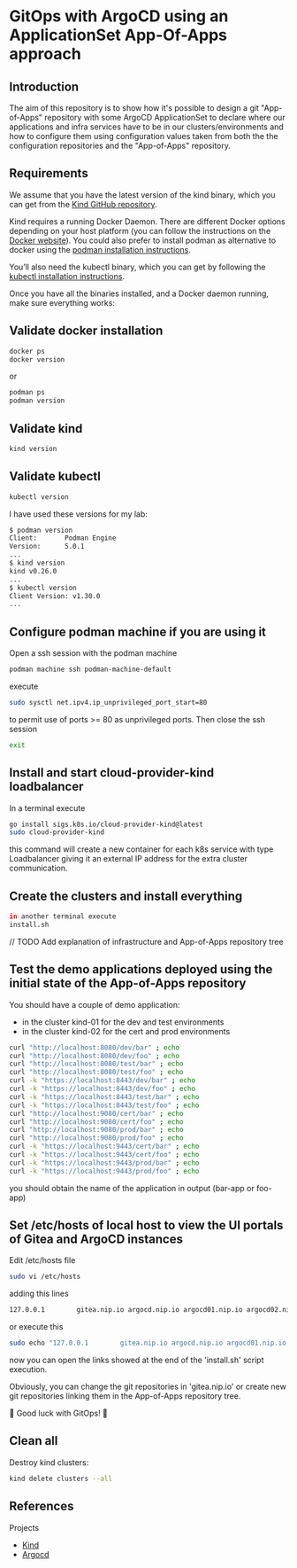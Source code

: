 # GitOps with ArgoCD using an ApplicationSet App-Of-Apps approach

## Introduction
The aim of this repository is to show how it's possible to design a git "App-of-Apps" repository with some ArgoCD ApplicationSet to declare where our applications and infra services have to be in our clusters/environments and how to configure them using configuration values taken from both the the configuration repositories and the "App-of-Apps" repository.

## Requirements
We assume that you have the latest version of the kind binary, which you can get from the [Kind GitHub repository](https://github.com/kubernetes-sigs/kind/releases).

Kind requires a running Docker Daemon. There are different Docker options depending on your host platform (you can follow the instructions on the [Docker website](https://docs.docker.com/get-started/get-docker/)). You could also prefer to install podman as alternative to docker using the [podman installation instructions](https://podman.io/docs/installation).

You’ll also need the kubectl binary, which you can get by following the [kubectl installation instructions](https://kubernetes.io/docs/tasks/tools/install-kubectl/).

Once you have all the binaries installed, and a Docker daemon running, make sure everything works:

## Validate docker installation
```bash
docker ps
docker version
```

or

```bash
podman ps
podman version
```

## Validate kind
```bash
kind version
```

## Validate kubectl
```bash
kubectl version
```

I have used these versions for my lab:
```bash
$ podman version
Client:       Podman Engine
Version:      5.0.1
...
$ kind version
kind v0.26.0
...
$ kubectl version
Client Version: v1.30.0
...
```

## Configure podman machine if you are using it
Open a ssh session with the podman machine
```bash
podman machine ssh podman-machine-default
```
execute
```bash
sudo sysctl net.ipv4.ip_unprivileged_port_start=80
```
to permit use of ports >= 80 as unprivileged ports.
Then close the ssh session
```bash
exit
```

## Install and start cloud-provider-kind loadbalancer
In a terminal execute
```bash
go install sigs.k8s.io/cloud-provider-kind@latest
sudo cloud-provider-kind
```
this command will create a new container for each k8s service with type Loadbalancer giving it an external IP address for the extra cluster communication.

## Create the clusters and install everything
```bash
in another terminal execute
install.sh
```

// TODO Add explanation of infrastructure and App-of-Apps repository tree

## Test the demo applications deployed using the initial state of the App-of-Apps repository
You should have a couple of demo application:
* in the cluster kind-01 for the dev and test environments
* in the cluster kind-02 for the cert and prod environments

```bash
curl "http://localhost:8080/dev/bar" ; echo
curl "http://localhost:8080/dev/foo" ; echo
curl "http://localhost:8080/test/bar" ; echo
curl "http://localhost:8080/test/foo" ; echo
curl -k "https://localhost:8443/dev/bar" ; echo
curl -k "https://localhost:8443/dev/foo" ; echo
curl -k "https://localhost:8443/test/bar" ; echo
curl -k "https://localhost:8443/test/foo" ; echo
curl "http://localhost:9080/cert/bar" ; echo
curl "http://localhost:9080/cert/foo" ; echo
curl "http://localhost:9080/prod/bar" ; echo
curl "http://localhost:9080/prod/foo" ; echo
curl -k "https://localhost:9443/cert/bar" ; echo
curl -k "https://localhost:9443/cert/foo" ; echo
curl -k "https://localhost:9443/prod/bar" ; echo
curl -k "https://localhost:9443/prod/foo" ; echo
```
you should obtain the name of the application in output (bar-app or foo-app)

## Set /etc/hosts of local host to view the UI portals of Gitea and ArgoCD instances
Edit /etc/hosts file
```bash
sudo vi /etc/hosts
```
adding this lines
```bash
127.0.0.1        gitea.nip.io argocd.nip.io argocd01.nip.io argocd02.nip.io
```
or execute this
```bash
sudo echo "127.0.0.1        gitea.nip.io argocd.nip.io argocd01.nip.io argocd02.nip.io" >> /etc/hosts
```
now you can open the links showed at the end of the 'install.sh' script execution.

Obviously, you can change the git repositories in 'gitea.nip.io' or create new git repositories linking them in the App-of-Apps repository tree.

:partying_face: Good luck with GitOps! :partying_face:

## Clean all

Destroy kind clusters:

```bash
kind delete clusters --all
```

## References

Projects
* [Kind](https://kind.sigs.k8s.io/)
* [Argocd](https://argo-cd.readthedocs.io/en/stable/)
